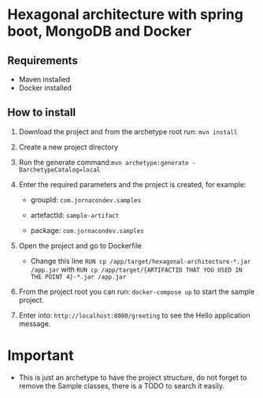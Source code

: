 # Hexagonal architecture with spring boot, MongoDB and Docker
## Requirements
* Maven installed
* Docker installed

## How to install

1. Download the project and from the archetype root run: ```mvn install```
2. Create a new project directory
3. Run the generate command:```mvn archetype:generate -DarchetypeCatalog=local```
4. Enter the required parameters and the project is created, for example:

    * groupId: ```com.jornacondev.samples```
   
    * artefactId: ```sample-artifact```
   
    * package: ```com.jornacondev.samples```
5. Open the project and go to Dockerfile
   
    * Change this line ```RUN cp /app/target/hexagonal-architecture-*.jar /app.jar```
    with ```RUN cp /app/target/{ARTIFACTID THAT YOU USED IN THE POINT 4}-*.jar /app.jar```
6. From the project root you can run: ```docker-compose up``` to start the sample project.
7. Enter into: ```http://localhost:8080/greeting``` to see the Hello application message.

# Important
* This is just an archetype to have the project structure, do not forget to remove the Sample classes, there is a TODO to search it easily. 